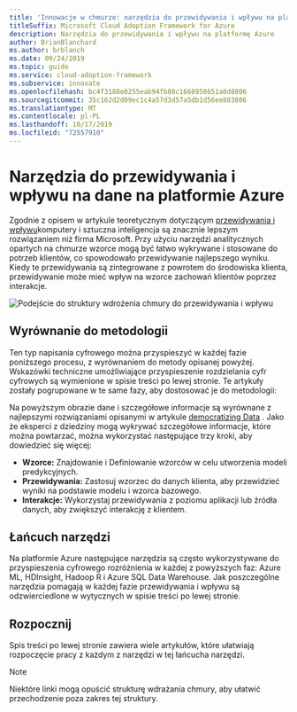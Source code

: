 ```yaml
---
title: 'Innowacje w chmurze: narzędzia do przewidywania i wpływu na platformę Azure'
titleSuffix: Microsoft Cloud Adoption Framework for Azure
description: Narzędzia do przewidywania i wpływu na platformę Azure
author: BrianBlanchard
ms.author: brblanch
ms.date: 09/24/2019
ms.topic: guide
ms.service: cloud-adoption-framework
ms.subservice: innovate
ms.openlocfilehash: bc4f3188e0255eab94fb80c1668958651a0d8806
ms.sourcegitcommit: 35c162d2d09ec1c4a57d3d57a5db1d56ee883806
ms.translationtype: MT
ms.contentlocale: pl-PL
ms.lasthandoff: 10/17/2019
ms.locfileid: "72557910"
---
```

# <a name="tools-to-predict-and-influence-data-in-azure"></a>Narzędzia do przewidywania i wpływu na dane na platformie Azure

Zgodnie z opisem w artykule teoretycznym dotyczącym [przewidywania i wpływu](../considerations/predict.md)komputery i sztuczna inteligencja są znacznie lepszym rozwiązaniem niż firma Microsoft. Przy użyciu narzędzi analitycznych opartych na chmurze wzorce mogą być łatwo wykrywane i stosowane do potrzeb klientów, co spowodowało przewidywanie najlepszego wyniku. Kiedy te przewidywania są zintegrowane z powrotem do środowiska klienta, przewidywanie może mieć wpływ na wzorce zachowań klientów poprzez interakcje.

![Podejście do struktury wdrożenia chmury do przewidywania i wpływu](../../_images/innovate/predict-and-influence.png)

## <a name="alignment-to-the-methodology"></a>Wyrównanie do metodologii

Ten typ napisania cyfrowego można przyspieszyć w każdej fazie poniższego procesu, z wyrównaniem do metody opisanej powyżej. Wskazówki techniczne umożliwiające przyspieszenie rozdzielania cyfr cyfrowych są wymienione w spisie treści po lewej stronie. Te artykuły zostały pogrupowane w te same fazy, aby dostosować je do metodologii:

Na powyższym obrazie dane i szczegółowe informacje są wyrównane z najlepszymi rozwiązaniami opisanymi w artykule [democratizing Data](./data.md) . Jako że eksperci z dziedziny mogą wykrywać szczegółowe informacje, które można powtarzać, można wykorzystać następujące trzy kroki, aby dowiedzieć się więcej:

- **Wzorce:** Znajdowanie i Definiowanie wzorców w celu utworzenia modeli predykcyjnych.
- **Przewidywania:** Zastosuj wzorzec do danych klienta, aby przewidzieć wyniki na podstawie modelu i wzorca bazowego.
- **Interakcje:** Wykorzystaj przewidywania z poziomu aplikacji lub źródła danych, aby zwiększyć interakcję z klientem.

## <a name="toolchain"></a>Łańcuch narzędzi

Na platformie Azure następujące narzędzia są często wykorzystywane do przyspieszenia cyfrowego rozróżnienia w każdej z powyższych faz: Azure ML, HDInsight, Hadoop R i Azure SQL Data Warehouse. Jak poszczególne narzędzia pomagają w każdej fazie przewidywania i wpływu są odzwierciedlone w wytycznych w spisie treści po lewej stronie.

## <a name="get-started"></a>Rozpocznij

Spis treści po lewej stronie zawiera wiele artykułów, które ułatwiają rozpoczęcie pracy z każdym z narzędzi w tej łańcucha narzędzi.

> [!NOTE]
> Niektóre linki mogą opuścić strukturę wdrażania chmury, aby ułatwić przechodzenie poza zakres tej struktury.
